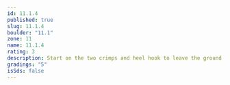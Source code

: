 ```yaml
---
id: 11.1.4
published: true
slug: 11.1.4
boulder: "11.1"
zone: 11
name: 11.1.4
rating: 3
description: Start on the two crimps and heel hook to leave the ground, follow the highlighted line to traverse and ends at the same top among all problems.
gradings: "5"
isSds: false
---
```

